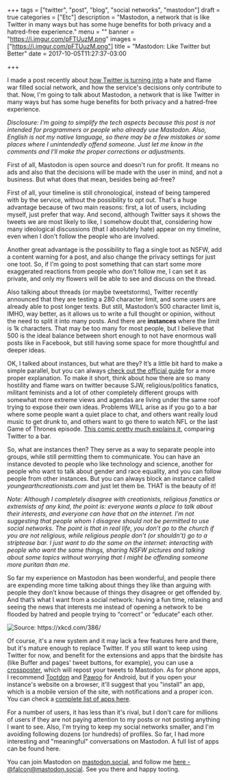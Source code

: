 +++
tags = ["twitter", "post", "blog", "social networks", "mastodon"]
draft = true
categories = ["Etc"]
description = "Mastodon, a network that is like Twitter in many ways but has some huge benefits for both privacy and a hatred-free experience."
menu = ""
banner = "https://i.imgur.com/pFTUuzM.png"
images = ["https://i.imgur.com/pFTUuzM.png"]
title = "Mastodon: Like Twitter but Better"
date = 2017-10-05T11:27:37-03:00

+++

I made a post recently about [how Twitter is turning into](/post/why-im-leaving-twitter/) a hate and flame war filled social network, and how the service's decisions only contribute to that. Now, I'm going to talk about Mastodon, a network that is like Twitter in many ways but has some huge benefits for both privacy and a hatred-free experience.

<!--more-->

_Disclosure: I'm going to simplify the tech aspects because this post is not intended for programmers or people who already use Mastodon. Also, English is not my native language, so there may be a few mistakes or some places where I unintendedly offend someone. Just let me know in the comments and I’ll make the proper corrections or adjustments._

First of all, Mastodon is open source and doesn't run for profit. It means no ads and also that the decisions will be made with the user in mind, and not a business. But what does that mean, besides being ad-free?

First of all, your timeline is still chronological, instead of being tampered with by the service, without the possibility to opt out. That's a huge advantage because of two main reasons: first, a lot of users, including myself, just prefer that way. And second, although Twitter says it shows the tweets we are most likely to like, I somehow doubt that, considering how many ideological discussions (that I absolutely hate) appear on my timeline, even when I don't follow the people who are involved.

Another great advantage is the possibility to flag a single toot as NSFW, add a content warning for a post, and also change the privacy settings for just one toot. So, if I'm going to post something that can start some more exaggerated reactions from people who don't follow me, I can set it as private, and only my flowers will be able to see and discuss on the thread.

Also talking about threads (or maybe tweetstorms), Twitter recently announced that they are testing a 280 character limit, and some users are already able to post longer texts. But still, Mastodon’s 500 character limit is, IMHO, way better, as it allows us to write a full thought or opinion, without the need to split it into many posts. And there are __instances__ where the limit is 1k characters. That may be too many for most people, but I believe that 500 is the ideal balance between short enough to not have enormous wall posts like in Facebook, but still having some space for more thoughtful and deeper ideas.

OK, I talked about instances, but what are they? It’s a little bit hard to make a simple parallel, but you can always [check out the official guide](https://github.com/tootsuite/documentation/blob/master/Using-Mastodon/User-guide.md#decentralization-and-federation) for a more proper explanation. To make it short, think about how there are so many hostility and flame wars on twitter because SJW, religious/politics fanatics, militant feminists and a lot of other completely different groups with somewhat more extreme views and agendas are living under the same roof trying to expose their own ideas. Problems WILL arise as if you go to a bar where some people want a quiet place to chat, and others want really loud music to get drunk to, and others want to go there to watch NFL or the last Game of Thrones episode. [This comic pretty much explains it](https://www.theguardian.com/technology/picture/2016/mar/10/comic-long-slow-death-of-twitter), comparing Twitter to a bar.

So, what are instances then? They serve as a way to separate people into groups, while still permitting them to communicate. You can have an instance devoted to people who like technology and science, another for people who want to talk about gender and race equality, and you can follow people from other instances. But you can always block an instance called _youngearthcreationists.com_ and just let them be. THAT is the beauty of it!

_Note: Although I completely disagree with creationists, religious fanatics or extremists of any kind, the point is: everyone wants a place to talk about their interests, and everyone can have that on the internet. I’m not suggesting that people whom I disagree should not be permitted to use social networks. The point is that in real life, you don’t go to the church if you are not religious, while religious people don’t (or shouldn’t) go to a striptease bar. I just want to do the same on the internet: interacting with people who want the same things, sharing NSFW pictures and talking about some topics without worrying that I might be offending someone more puritan than me._

So far my experience on Mastodon has been wonderful, and people there are expending more time talking about things they like than arguing with people they don’t know because of things they disagree or get offended by. And that’s what I want from a social network: having a fun time, relaxing and seeing the news that interests me instead of opening a network to be flooded by hatred and people trying to “correct” or “educate” each other.

<img src="https://i.imgur.com/kfzRKOA.png" class="img-medium" alt="Source: https://xkcd.com/386/">

Of course, it's a new system and it may lack a few features here and there, but it's mature enough to replace Twitter. If you still want to keep using Twitter for now, and benefit for the extensions and apps that the birdsite has (like Buffer and pages' tweet buttons, for example), you can use a [crossposter](https://mastodon-twitter-poster.herokuapp.com), which will repost your tweets to Mastodon. As for phone apps, I recommend [Tootdon](https://play.google.com/store/apps/details?id=club.tootdon.app) and [Pawoo](https://play.google.com/store/apps/details?id=jp.pxv.pawoo) for Android, but if you open your instance's website on a browser, it'll suggest that you "install" an app, which is a mobile version of the site, with notifications and a proper icon. You can check a [complete list of apps here](https://github.com/tootsuite/documentation/blob/master/Using-Mastodon/Apps.md).

For a number of users, it has less than it's rival, but I don't care for millions of users if they are not paying attention to my posts or not posting anything I want to see. Also, I'm trying to keep my social networks smaller, and I'm avoiding following dozens (or hundreds) of profiles. So far, I had more interesting and "meaningful" conversations on Mastodon. A full list of apps can be found here.

You can join Mastodon on [mastodon.social](https://mastodon.social/about/), and follow me [here - @falcon@mastodon.social](https://mastodon.social/@falcon). See you there and happy tooting.